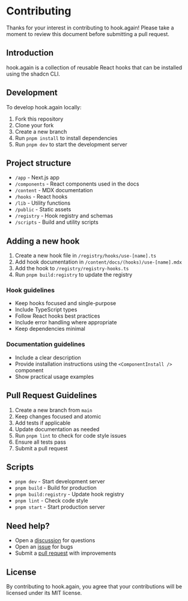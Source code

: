 # Contributing

Thanks for your interest in contributing to hook.again! Please take a moment to review this document before submitting a pull request.

## Introduction

hook.again is a collection of reusable React hooks that can be installed using the shadcn CLI.

## Development

To develop hook.again locally:

1. Fork this repository
2. Clone your fork
3. Create a new branch
4. Run `pnpm install` to install dependencies
5. Run `pnpm dev` to start the development server

## Project structure

- `/app` - Next.js app
- `/components` - React components used in the docs
- `/content` - MDX documentation
- `/hooks` - React hooks
- `/lib` - Utility functions
- `/public` - Static assets
- `/registry` - Hook registry and schemas
- `/scripts` - Build and utility scripts

## Adding a new hook

1. Create a new hook file in `/registry/hooks/use-[name].ts`
2. Add hook documentation in `/content/docs/(hooks)/use-[name].mdx`
3. Add the hook to `/registry/registry-hooks.ts`
4. Run `pnpm build:registry` to update the registry

### Hook guidelines

- Keep hooks focused and single-purpose
- Include TypeScript types
- Follow React hooks best practices
- Include error handling where appropriate
- Keep dependencies minimal

### Documentation guidelines

- Include a clear description
- Provide installation instructions using the `<ComponentInstall />` component
- Show practical usage examples

## Pull Request Guidelines

1. Create a new branch from `main`
2. Keep changes focused and atomic
3. Add tests if applicable
4. Update documentation as needed
5. Run `pnpm lint` to check for code style issues
6. Ensure all tests pass
7. Submit a pull request

## Scripts

- `pnpm dev` - Start development server
- `pnpm build` - Build for production
- `pnpm build:registry` - Update hook registry
- `pnpm lint` - Check code style
- `pnpm start` - Start production server

## Need help?

- Open a [discussion](https://github.com/ilyichv/hook.again/discussions) for questions
- Open an [issue](https://github.com/ilyichv/hook.again/issues) for bugs
- Submit a [pull request](https://github.com/ilyichv/hook.again/pulls) with improvements

## License

By contributing to hook.again, you agree that your contributions will be licensed under its MIT license.
